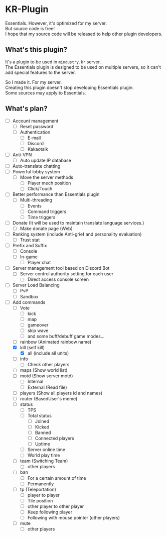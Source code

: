 # KR-Plugin
Essentials. However, it's optimized for my server.<br>
But source code is free!<br>
I hope that my source code will be released to help other plugin developers.

## What's this plugin?
It's a plugin to be used in ``mindustry.kr`` server.<br>
The Essentials plugin is designed to be used on multiple servers, so it can't add special features to the server.

So I made it. For my server.<br>
Creating this plugin doesn't stop developing Essentials plugin.<br>
Some sources may apply to Essentials.

## What's plan?
- [ ] Account management
  - [ ] Reset password
  - [ ] Authentication
    - [ ] E-mail
    - [ ] Discord
    - [ ] Kakaotalk
- [ ] Anti-VPN
  - [ ] Auto update IP database
- [ ] Auto-translate chatting
- [ ] Powerful lobby system
  - [ ] Move the server methods
    - [ ] Player mech position
    - [ ] Click/Touch
- [ ] Better performance than Essentials plugin
  - [ ] Multi-threading
    - [ ] Events
    - [ ] Command triggers
    - [ ] Time triggers
- [ ] Donate (It will be used to maintain translate language services.)
  - [ ] Make donate page (Web)
- [ ] Ranking system (include Anti-grief and personality evaluation)
  - [ ] Trust stat
- [ ] Prefix and Suffix
  - [ ] Console
  - [ ] In-game
    - [ ] Player chat
- [ ] Server management tool based on Discord Bot
  - [ ] Server control authority setting for each user
    - [ ] Direct access console screen
- [ ] Server Load Balancing
  - [ ] PvP
  - [ ] Sandbox
- [ ] Add commands
  - [ ] Vote
    - [ ] kick
    - [ ] map
    - [ ] gameover
    - [ ] skip wave
    - [ ] and some buff/debuff game modes...
  - [ ] rainbow (Animated rainbow name)
  - [x] kill (self kill)
    - [x] all (include all units)
  - [ ] info
    - [ ] Check other players
  - [ ] maps (Show world list)
  - [ ] motd (Show server motd)
    - [ ] Internal
    - [ ] External (Read file)
  - [ ] players (Show all players id and names)
  - [ ] router (BasedUser's meme)
  - [ ] status
    - [ ] TPS
    - [ ] Total status
      - [ ] Joined
      - [ ] Kicked
      - [ ] Banned
      - [ ] Connected players
      - [ ] Uptime
    - [ ] Server online time
    - [ ] World play time
  - [ ] team (Switching Team)
    - [ ] other players
  - [ ] ban
    - [ ] For a certain amount of time
    - [ ] Permanently
  - [ ] tp (Teleportation)
    - [ ] player to player
    - [ ] Tile position
    - [ ] other player to other player
    - [ ] Keep following player
    - [ ] Following with mouse pointer (other players)
  - [ ] mute
    - [ ] other players